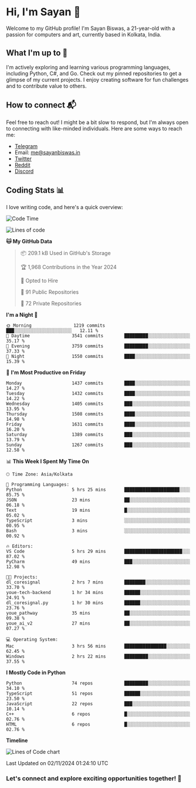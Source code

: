 # Hi, I'm Sayan 👋

Welcome to my GitHub profile! I'm Sayan Biswas, a 21-year-old with a passion for computers and art, currently based in Kolkata, India.

## What I'm up to 🚀

I'm actively exploring and learning various programming languages, including Python, C#, and Go. Check out my pinned repositories to get a glimpse of my current projects. I enjoy creating software for fun challenges and to contribute value to others.

## How to connect 📬

Feel free to reach out! I might be a bit slow to respond, but I'm always open to connecting with like-minded individuals. Here are some ways to reach me:

- [Telegram](https://t.me/dank_as_fuck)
- Email: [me@sayanbiswas.in](mailto:me@sayanbiswas.in)
- [Twitter](https://twitter.com/TheDankDel)
- [Reddit](https://www.reddit.com/user/dank_as_fuck_/)
- [Discord](https://discordapp.com/users/506536929152466945)

## Coding Stats 📊

I love writing code, and here's a quick overview:

<!--START_SECTION:waka-->
![Code Time](http://img.shields.io/badge/Code%20Time-1%2C905%20hrs%2035%20mins-blue)

![Lines of code](https://img.shields.io/badge/From%20Hello%20World%20I%27ve%20Written-6.2%20million%20lines%20of%20code-blue)

**🐱 My GitHub Data** 

> 📦 209.1 kB Used in GitHub's Storage 
 > 
> 🏆 1,968 Contributions in the Year 2024
 > 
> 💼 Opted to Hire
 > 
> 📜 91 Public Repositories 
 > 
> 🔑 72 Private Repositories 
 > 
**I'm a Night 🦉** 

```text
🌞 Morning                1219 commits        ███░░░░░░░░░░░░░░░░░░░░░░   12.11 % 
🌆 Daytime                3541 commits        █████████░░░░░░░░░░░░░░░░   35.17 % 
🌃 Evening                3759 commits        █████████░░░░░░░░░░░░░░░░   37.33 % 
🌙 Night                  1550 commits        ████░░░░░░░░░░░░░░░░░░░░░   15.39 % 
```
📅 **I'm Most Productive on Friday** 

```text
Monday                   1437 commits        ████░░░░░░░░░░░░░░░░░░░░░   14.27 % 
Tuesday                  1432 commits        ████░░░░░░░░░░░░░░░░░░░░░   14.22 % 
Wednesday                1405 commits        ███░░░░░░░░░░░░░░░░░░░░░░   13.95 % 
Thursday                 1508 commits        ████░░░░░░░░░░░░░░░░░░░░░   14.98 % 
Friday                   1631 commits        ████░░░░░░░░░░░░░░░░░░░░░   16.20 % 
Saturday                 1389 commits        ███░░░░░░░░░░░░░░░░░░░░░░   13.79 % 
Sunday                   1267 commits        ███░░░░░░░░░░░░░░░░░░░░░░   12.58 % 
```


📊 **This Week I Spent My Time On** 

```text
🕑︎ Time Zone: Asia/Kolkata

💬 Programming Languages: 
Python                   5 hrs 25 mins       █████████████████████░░░░   85.75 % 
JSON                     23 mins             ██░░░░░░░░░░░░░░░░░░░░░░░   06.18 % 
Text                     19 mins             █░░░░░░░░░░░░░░░░░░░░░░░░   05.02 % 
TypeScript               3 mins              ░░░░░░░░░░░░░░░░░░░░░░░░░   00.95 % 
Bash                     3 mins              ░░░░░░░░░░░░░░░░░░░░░░░░░   00.92 % 

🔥 Editors: 
VS Code                  5 hrs 29 mins       ██████████████████████░░░   87.02 % 
PyCharm                  49 mins             ███░░░░░░░░░░░░░░░░░░░░░░   12.98 % 

🐱‍💻 Projects: 
dl_coresignal            2 hrs 7 mins        ████████░░░░░░░░░░░░░░░░░   33.70 % 
youe-tech-backend        1 hr 34 mins        ██████░░░░░░░░░░░░░░░░░░░   24.91 % 
dl_coresignal.py         1 hr 30 mins        ██████░░░░░░░░░░░░░░░░░░░   23.76 % 
youe_pathway             35 mins             ██░░░░░░░░░░░░░░░░░░░░░░░   09.38 % 
youe_ai_v2               27 mins             ██░░░░░░░░░░░░░░░░░░░░░░░   07.27 % 

💻 Operating System: 
Mac                      3 hrs 56 mins       ████████████████░░░░░░░░░   62.45 % 
Windows                  2 hrs 22 mins       █████████░░░░░░░░░░░░░░░░   37.55 % 
```

**I Mostly Code in Python** 

```text
Python                   74 repos            █████████░░░░░░░░░░░░░░░░   34.10 % 
TypeScript               51 repos            ██████░░░░░░░░░░░░░░░░░░░   23.50 % 
JavaScript               22 repos            ███░░░░░░░░░░░░░░░░░░░░░░   10.14 % 
C++                      6 repos             █░░░░░░░░░░░░░░░░░░░░░░░░   02.76 % 
HTML                     6 repos             █░░░░░░░░░░░░░░░░░░░░░░░░   02.76 % 
```



**Timeline**

![Lines of Code chart](https://raw.githubusercontent.com/Dank-del/Dank-del/main/assets/bar_graph.png)


 Last Updated on 02/11/2024 01:24:10 UTC
<!--END_SECTION:waka-->

### Let's connect and explore exciting opportunities together! 🚀
